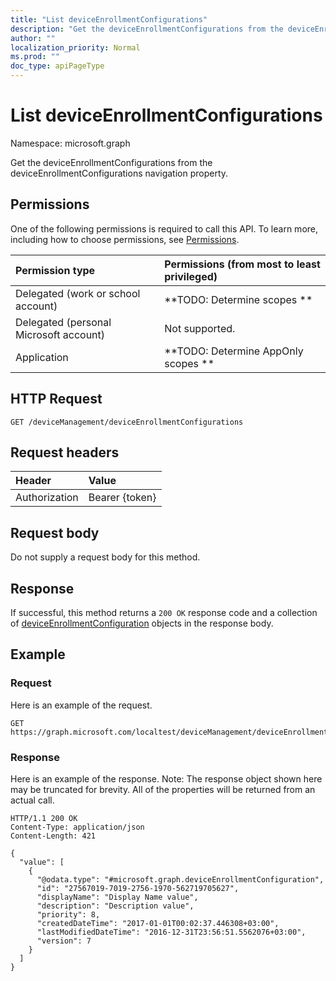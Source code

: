 ```yaml
---
title: "List deviceEnrollmentConfigurations"
description: "Get the deviceEnrollmentConfigurations from the deviceEnrollmentConfigurations navigation property."
author: ""
localization_priority: Normal
ms.prod: ""
doc_type: apiPageType
---
```


# List deviceEnrollmentConfigurations

Namespace: microsoft.graph

Get the deviceEnrollmentConfigurations from the deviceEnrollmentConfigurations navigation property.

## Permissions
One of the following permissions is required to call this API. To learn more, including how to choose permissions, see [Permissions](/concepts/permissions-reference.md).

|Permission type|Permissions (from most to least privileged)|
|:---|:---|
|Delegated (work or school account)|**TODO: Determine scopes **|
|Delegated (personal Microsoft account)|Not supported.|
|Application|**TODO: Determine AppOnly scopes **|

## HTTP Request
<!-- {
  "blockType": "ignored"
}
-->
``` http
GET /deviceManagement/deviceEnrollmentConfigurations
```

## Request headers
|Header|Value|
|:---|:---|
|Authorization|Bearer {token}|

## Request body
Do not supply a request body for this method.

## Response
If successful, this method returns a `200 OK` response code and a collection of [deviceEnrollmentConfiguration](../resources/deviceenrollmentconfiguration.md) objects in the response body.

## Example

### Request
Here is an example of the request.
<!-- {
  "blockType": "request",
  "name": "get_deviceenrollmentconfiguration"
}
-->
``` http
GET https://graph.microsoft.com/localtest/deviceManagement/deviceEnrollmentConfigurations
```

### Response
Here is an example of the response. Note: The response object shown here may be truncated for brevity. All of the properties will be returned from an actual call.
<!-- {
  "blockType": "response",
  "truncated": true,
  "@odata.type": "collection(microsoft.graph.deviceenrollmentconfiguration)"
}
-->
``` http
HTTP/1.1 200 OK
Content-Type: application/json
Content-Length: 421

{
  "value": [
    {
      "@odata.type": "#microsoft.graph.deviceEnrollmentConfiguration",
      "id": "27567019-7019-2756-1970-562719705627",
      "displayName": "Display Name value",
      "description": "Description value",
      "priority": 8,
      "createdDateTime": "2017-01-01T00:02:37.446308+03:00",
      "lastModifiedDateTime": "2016-12-31T23:56:51.5562076+03:00",
      "version": 7
    }
  ]
}
```

